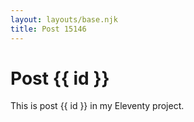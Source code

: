 ```yaml
---
layout: layouts/base.njk
title: Post 15146
---
```


# Post {{ id }}

This is post {{ id }} in my Eleventy project.
